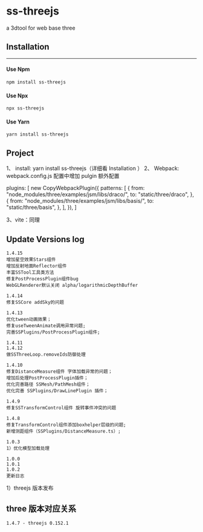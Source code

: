 # ss-threejs

a 3dtool for web base three

## Installation

---

#### Use Npm

    npm install ss-threejs

#### Use Npx

    npx ss-threejs

#### Use Yarn

    yarn install ss-threejs

## Project

1、 install: yarn install ss-threejs（详细看 Installation ）
2、 Webpack: webpack.config.js 配置中增加 pulgin 额外配置

plugins: [
new CopyWebpackPlugin({
patterns: [
{
from: "node_modules/three/examples/jsm/libs/draco/",
to: "static/three/draco",
},
{
from: "node_modules/three/examples/jsm/libs/basis/",
to: "static/three/basis",
},
],
}),
]

3、vite：同理

## Update Versions log

    1.4.15
    增加星空效果Stars组件
    增加反射地面Reflector组件
    丰富SSTool工具类方法
    修复PostProcessPlugin组件bug
    WebGLRenderer默认关闭 alpha/logarithmicDepthBuffer

    1.4.14
    修复SSCore addSky的问题

    1.4.13
    优化tween动画效果；
    修复useTweenAnimate调用异常问题;
    完善SSPlugins/PostProcessPlugin组件;

    1.4.11
    1.4.12
    做SSThreeLoop.removeIds防御处理

    1.4.10
    修复DistanceMeasure组件 字体加载异常的问题；
    增加后处理PostProcessPlugin插件；
    优化完善路径 SSMesh/PathMesh组件；
    优化完善 SSPlugins/DrawLinePlugin 插件；

    1.4.9
    修复SSTransformControl组件 旋转事件冲突的问题

    1.4.8
    修复TransformControl组件添加boxhelper层级的问题;
    新增测距组件（SSPlugins/DistanceMeasure.ts）;

    1.0.3
    1）优化模型加载处理

    1.0.0
    1.0.1
    1.0.2
    更新日志

1）threejs 版本发布

## three 版本对应关系

    1.4.7 - threejs 0.152.1
